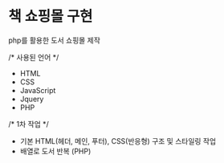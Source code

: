 # 책 쇼핑몰 구현
php를 활용한 도서 쇼핑몰 제작


/* 사용된 언어 */
- HTML
- CSS
- JavaScript
- Jquery
- PHP


/* 1차 작업 */
- 기본 HTML(헤더, 메인, 푸터), CSS(반응형) 구조 및 스타일링 작업
- 배열로 도서 반복 (PHP)


